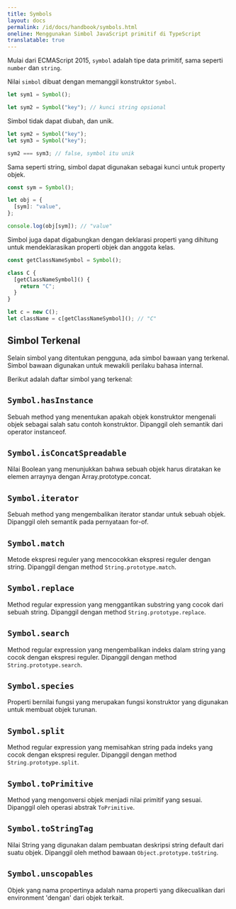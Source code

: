 ```yaml
---
title: Symbols
layout: docs
permalink: /id/docs/handbook/symbols.html
oneline: Menggunakan Simbol JavaScript primitif di TypeScript
translatable: true
---
```


Mulai dari ECMAScript 2015, `symbol` adalah tipe data primitif, sama seperti `number` dan `string`.

Nilai `simbol` dibuat dengan memanggil konstruktor `Symbol`.

```ts
let sym1 = Symbol();

let sym2 = Symbol("key"); // kunci string opsional
```

Simbol tidak dapat diubah, dan unik.

```ts
let sym2 = Symbol("key");
let sym3 = Symbol("key");

sym2 === sym3; // false, symbol itu unik
```

Sama seperti string, simbol dapat digunakan sebagai kunci untuk property objek.

```ts
const sym = Symbol();

let obj = {
  [sym]: "value",
};

console.log(obj[sym]); // "value"
```

Simbol juga dapat digabungkan dengan deklarasi properti yang dihitung untuk mendeklarasikan properti objek dan anggota kelas.

```ts
const getClassNameSymbol = Symbol();

class C {
  [getClassNameSymbol]() {
    return "C";
  }
}

let c = new C();
let className = c[getClassNameSymbol](); // "C"
```

## Simbol Terkenal

Selain simbol yang ditentukan pengguna, ada simbol bawaan yang terkenal.
Simbol bawaan digunakan untuk mewakili perilaku bahasa internal.

Berikut adalah daftar simbol yang terkenal:

## `Symbol.hasInstance`

Sebuah method yang menentukan apakah objek konstruktor mengenali objek sebagai salah satu contoh konstruktor. Dipanggil oleh semantik dari operator instanceof.

## `Symbol.isConcatSpreadable`

Nilai Boolean yang menunjukkan bahwa sebuah objek harus diratakan ke elemen arraynya dengan Array.prototype.concat.

## `Symbol.iterator`

Sebuah method yang mengembalikan iterator standar untuk sebuah objek. Dipanggil oleh semantik pada pernyataan for-of.

## `Symbol.match`

Metode ekspresi reguler yang mencocokkan ekspresi reguler dengan string. Dipanggil dengan method `String.prototype.match`.

## `Symbol.replace`

Method regular expression yang menggantikan substring yang cocok dari sebuah string. Dipanggil dengan method `String.prototype.replace`.

## `Symbol.search`

Method regular expression yang mengembalikan indeks dalam string yang cocok dengan ekspresi reguler. Dipanggil dengan method `String.prototype.search`.

## `Symbol.species`

Properti bernilai fungsi yang merupakan fungsi konstruktor yang digunakan untuk membuat objek turunan.

## `Symbol.split`

Method regular expression yang memisahkan string pada indeks yang cocok dengan ekspresi reguler.
Dipanggil dengan method `String.prototype.split`.

## `Symbol.toPrimitive`

Method yang mengonversi objek menjadi nilai primitif yang sesuai.
Dipanggil oleh operasi abstrak `ToPrimitive`.

## `Symbol.toStringTag`

Nilai String yang digunakan dalam pembuatan deskripsi string default dari suatu objek.
Dipanggil oleh method bawaan `Object.prototype.toString`.

## `Symbol.unscopables`

Objek yang nama propertinya adalah nama properti yang dikecualikan dari environment 'dengan' dari objek terkait.
